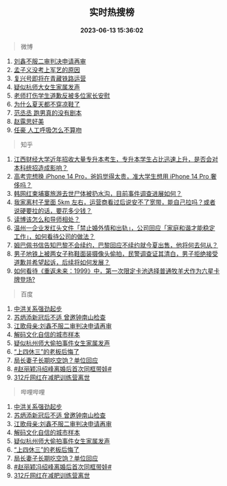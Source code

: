 <div align="center"><h2>实时热搜榜</h2><h4>2023-06-13 15:36:02</h4></div>

> 微博  

1. [刘鑫不服二审判决申请再审](https://s.weibo.com/weibo?q=%23%E5%88%98%E9%91%AB%E4%B8%8D%E6%9C%8D%E4%BA%8C%E5%AE%A1%E5%88%A4%E5%86%B3%E7%94%B3%E8%AF%B7%E5%86%8D%E5%AE%A1%23&t=31&band_rank=1&Refer=top)<br />
2. [孟子义没考上军艺的原因](https://s.weibo.com/weibo?q=%23%E5%AD%9F%E5%AD%90%E4%B9%89%E6%B2%A1%E8%80%83%E4%B8%8A%E5%86%9B%E8%89%BA%E7%9A%84%E5%8E%9F%E5%9B%A0%23&t=31&band_rank=2&Refer=top)<br />
3. [复兴号即将在青藏铁路运营](https://s.weibo.com/weibo?q=%23%E5%A4%8D%E5%85%B4%E5%8F%B7%E5%8D%B3%E5%B0%86%E5%9C%A8%E9%9D%92%E8%97%8F%E9%93%81%E8%B7%AF%E8%BF%90%E8%90%A5%23&t=31&band_rank=3&Refer=top)<br />
4. [疑似杭师大女生家属发声](https://s.weibo.com/weibo?q=%23%E7%96%91%E4%BC%BC%E6%9D%AD%E5%B8%88%E5%A4%A7%E5%A5%B3%E7%94%9F%E5%AE%B6%E5%B1%9E%E5%8F%91%E5%A3%B0%23&t=31&band_rank=4&Refer=top)<br />
5. [老师打伤学生道歉反被多位家长安慰](https://s.weibo.com/weibo?q=%23%E8%80%81%E5%B8%88%E6%89%93%E4%BC%A4%E5%AD%A6%E7%94%9F%E9%81%93%E6%AD%89%E5%8F%8D%E8%A2%AB%E5%A4%9A%E4%BD%8D%E5%AE%B6%E9%95%BF%E5%AE%89%E6%85%B0%23&t=31&band_rank=5&Refer=top)<br />
6. [为什么夏天都不穿凉鞋了](https://s.weibo.com/weibo?q=%23%E4%B8%BA%E4%BB%80%E4%B9%88%E5%A4%8F%E5%A4%A9%E9%83%BD%E4%B8%8D%E7%A9%BF%E5%87%89%E9%9E%8B%E4%BA%86%23&t=31&band_rank=6&Refer=top)<br />
7. [范丞丞 跑男真的没有剧本](https://s.weibo.com/weibo?q=%E8%8C%83%E4%B8%9E%E4%B8%9E%20%E8%B7%91%E7%94%B7%E7%9C%9F%E7%9A%84%E6%B2%A1%E6%9C%89%E5%89%A7%E6%9C%AC&t=31&band_rank=7&Refer=top)<br />
8. [赵露思好美](https://s.weibo.com/weibo?q=%E8%B5%B5%E9%9C%B2%E6%80%9D%E5%A5%BD%E7%BE%8E&t=31&band_rank=8&Refer=top)<br />
9. [任豪 人工呼吸怎么不算吻](https://s.weibo.com/weibo?q=%E4%BB%BB%E8%B1%AA%20%E4%BA%BA%E5%B7%A5%E5%91%BC%E5%90%B8%E6%80%8E%E4%B9%88%E4%B8%8D%E7%AE%97%E5%90%BB&t=31&band_rank=9&Refer=top)<br />

> 知乎  

1. [江西财经大学近年招收大量专升本考生，专升本学生占比迅速上升，是否会对本科统招造成影响？](https://www.zhihu.com/question/605899790)<br />
2. [高考完想换 iPhone 14 Pro，爸妈觉得太贵，准大学生想用 iPhone 14 Pro 奢侈吗？](https://www.zhihu.com/question/604348759)<br />
3. [韩网红柬埔寨旅游去世尸体被扔水沟，目前事件调查进展如何？](https://www.zhihu.com/question/606229094)<br />
4. [我家离村子里面 5km 左右，运营商看过后说安不了宽带，能自己拉吗？或者说硬要拉的话，要花多少钱？](https://www.zhihu.com/question/597026273)<br />
5. [读博该怎么和导师相处？](https://www.zhihu.com/question/605982190)<br />
6. [温州一企业发红头文件「禁止婚外情和出轨」，公司回应「家庭和谐才能稳定工作」，如何看待公司的做法？](https://www.zhihu.com/question/606321376)<br />
7. [姆巴佩书信告知巴黎不会续约，巴黎回应不续约就今夏出售，他将何去何从？](https://www.zhihu.com/question/606315414)<br />
8. [男子地铁上被两女子称鞋面装摄像头偷拍，民警调查证其清白，男子拒绝接受道歉并希望起诉，后续将如何发展？](https://www.zhihu.com/question/606317343)<br />
9. [如何看待《重返未来：1999》中，第一次限定卡池选择普通牧羊犬作为六星卡牌登场?](https://www.zhihu.com/question/605791104)<br />

> 百度  

1. [中洪关系强劲起步](https://www.baidu.com/s?wd=%E4%B8%AD%E6%B4%AA%E5%85%B3%E7%B3%BB%E5%BC%BA%E5%8A%B2%E8%B5%B7%E6%AD%A5&sa=fyb_news&rsv_dl=fyb_news)<br />
2. [苏炳添新冠后不适 曾邀钟南山检查](https://www.baidu.com/s?wd=%E8%8B%8F%E7%82%B3%E6%B7%BB%E6%96%B0%E5%86%A0%E5%90%8E%E4%B8%8D%E9%80%82+%E6%9B%BE%E9%82%80%E9%92%9F%E5%8D%97%E5%B1%B1%E6%A3%80%E6%9F%A5&sa=fyb_news&rsv_dl=fyb_news)<br />
3. [江歌母亲:刘鑫不服二审判决申请再审](https://www.baidu.com/s?wd=%E6%B1%9F%E6%AD%8C%E6%AF%8D%E4%BA%B2%3A%E5%88%98%E9%91%AB%E4%B8%8D%E6%9C%8D%E4%BA%8C%E5%AE%A1%E5%88%A4%E5%86%B3%E7%94%B3%E8%AF%B7%E5%86%8D%E5%AE%A1&sa=fyb_news&rsv_dl=fyb_news)<br />
4. [解码文化自信的城市样本](https://www.baidu.com/s?wd=%E8%A7%A3%E7%A0%81%E6%96%87%E5%8C%96%E8%87%AA%E4%BF%A1%E7%9A%84%E5%9F%8E%E5%B8%82%E6%A0%B7%E6%9C%AC&sa=fyb_news&rsv_dl=fyb_news)<br />
5. [疑似杭州师大偷拍事件女生家属发声](https://www.baidu.com/s?wd=%E7%96%91%E4%BC%BC%E6%9D%AD%E5%B7%9E%E5%B8%88%E5%A4%A7%E5%81%B7%E6%8B%8D%E4%BA%8B%E4%BB%B6%E5%A5%B3%E7%94%9F%E5%AE%B6%E5%B1%9E%E5%8F%91%E5%A3%B0&sa=fyb_news&rsv_dl=fyb_news)<br />
6. [“上四休三”的老板后悔了](https://www.baidu.com/s?wd=%E2%80%9C%E4%B8%8A%E5%9B%9B%E4%BC%91%E4%B8%89%E2%80%9D%E7%9A%84%E8%80%81%E6%9D%BF%E5%90%8E%E6%82%94%E4%BA%86&sa=fyb_news&rsv_dl=fyb_news)<br />
7. [局长妻子长期吃空饷？单位回应](https://www.baidu.com/s?wd=%E5%B1%80%E9%95%BF%E5%A6%BB%E5%AD%90%E9%95%BF%E6%9C%9F%E5%90%83%E7%A9%BA%E9%A5%B7%EF%BC%9F%E5%8D%95%E4%BD%8D%E5%9B%9E%E5%BA%94&sa=fyb_news&rsv_dl=fyb_news)<br />
8. [#赵丽颖冯绍峰离婚后首次同框带娃#](https://www.baidu.com/s?wd=%23%E8%B5%B5%E4%B8%BD%E9%A2%96%E5%86%AF%E7%BB%8D%E5%B3%B0%E7%A6%BB%E5%A9%9A%E5%90%8E%E9%A6%96%E6%AC%A1%E5%90%8C%E6%A1%86%E5%B8%A6%E5%A8%83%23&sa=fyb_news&rsv_dl=fyb_news)<br />
9. [312斤网红在减肥训练营离世](https://www.baidu.com/s?wd=312%E6%96%A4%E7%BD%91%E7%BA%A2%E5%9C%A8%E5%87%8F%E8%82%A5%E8%AE%AD%E7%BB%83%E8%90%A5%E7%A6%BB%E4%B8%96&sa=fyb_news&rsv_dl=fyb_news)<br />

> 哔哩哔哩  

1. [中洪关系强劲起步](https://www.baidu.com/s?wd=%E4%B8%AD%E6%B4%AA%E5%85%B3%E7%B3%BB%E5%BC%BA%E5%8A%B2%E8%B5%B7%E6%AD%A5&sa=fyb_news&rsv_dl=fyb_news)<br />
2. [苏炳添新冠后不适 曾邀钟南山检查](https://www.baidu.com/s?wd=%E8%8B%8F%E7%82%B3%E6%B7%BB%E6%96%B0%E5%86%A0%E5%90%8E%E4%B8%8D%E9%80%82+%E6%9B%BE%E9%82%80%E9%92%9F%E5%8D%97%E5%B1%B1%E6%A3%80%E6%9F%A5&sa=fyb_news&rsv_dl=fyb_news)<br />
3. [江歌母亲:刘鑫不服二审判决申请再审](https://www.baidu.com/s?wd=%E6%B1%9F%E6%AD%8C%E6%AF%8D%E4%BA%B2%3A%E5%88%98%E9%91%AB%E4%B8%8D%E6%9C%8D%E4%BA%8C%E5%AE%A1%E5%88%A4%E5%86%B3%E7%94%B3%E8%AF%B7%E5%86%8D%E5%AE%A1&sa=fyb_news&rsv_dl=fyb_news)<br />
4. [解码文化自信的城市样本](https://www.baidu.com/s?wd=%E8%A7%A3%E7%A0%81%E6%96%87%E5%8C%96%E8%87%AA%E4%BF%A1%E7%9A%84%E5%9F%8E%E5%B8%82%E6%A0%B7%E6%9C%AC&sa=fyb_news&rsv_dl=fyb_news)<br />
5. [疑似杭州师大偷拍事件女生家属发声](https://www.baidu.com/s?wd=%E7%96%91%E4%BC%BC%E6%9D%AD%E5%B7%9E%E5%B8%88%E5%A4%A7%E5%81%B7%E6%8B%8D%E4%BA%8B%E4%BB%B6%E5%A5%B3%E7%94%9F%E5%AE%B6%E5%B1%9E%E5%8F%91%E5%A3%B0&sa=fyb_news&rsv_dl=fyb_news)<br />
6. [“上四休三”的老板后悔了](https://www.baidu.com/s?wd=%E2%80%9C%E4%B8%8A%E5%9B%9B%E4%BC%91%E4%B8%89%E2%80%9D%E7%9A%84%E8%80%81%E6%9D%BF%E5%90%8E%E6%82%94%E4%BA%86&sa=fyb_news&rsv_dl=fyb_news)<br />
7. [局长妻子长期吃空饷？单位回应](https://www.baidu.com/s?wd=%E5%B1%80%E9%95%BF%E5%A6%BB%E5%AD%90%E9%95%BF%E6%9C%9F%E5%90%83%E7%A9%BA%E9%A5%B7%EF%BC%9F%E5%8D%95%E4%BD%8D%E5%9B%9E%E5%BA%94&sa=fyb_news&rsv_dl=fyb_news)<br />
8. [#赵丽颖冯绍峰离婚后首次同框带娃#](https://www.baidu.com/s?wd=%23%E8%B5%B5%E4%B8%BD%E9%A2%96%E5%86%AF%E7%BB%8D%E5%B3%B0%E7%A6%BB%E5%A9%9A%E5%90%8E%E9%A6%96%E6%AC%A1%E5%90%8C%E6%A1%86%E5%B8%A6%E5%A8%83%23&sa=fyb_news&rsv_dl=fyb_news)<br />
9. [312斤网红在减肥训练营离世](https://www.baidu.com/s?wd=312%E6%96%A4%E7%BD%91%E7%BA%A2%E5%9C%A8%E5%87%8F%E8%82%A5%E8%AE%AD%E7%BB%83%E8%90%A5%E7%A6%BB%E4%B8%96&sa=fyb_news&rsv_dl=fyb_news)<br />
